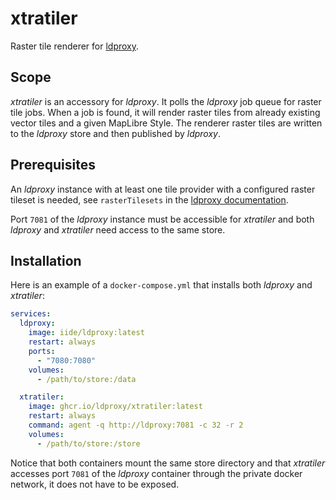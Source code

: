 # xtratiler

Raster tile renderer for [ldproxy](https://github.com/interactive-instruments/ldproxy).

## Scope

_xtratiler_ is an accessory for _ldproxy_. It polls the _ldproxy_ job queue for raster tile jobs. When a job is found, it will render raster tiles from already existing vector tiles and a given MapLibre Style. The renderer raster tiles are written to the _ldproxy_ store and then published by _ldproxy_.

## Prerequisites

An _ldproxy_ instance with at least one tile provider with a configured raster tileset is needed, see `rasterTilesets` in the [ldproxy documentation](https://docs.ldproxy.net/de/providers/tile/10-features.html).

Port `7081` of the _ldproxy_ instance must be accessible for _xtratiler_ and both _ldproxy_ and _xtratiler_ need access to the same store.

## Installation

Here is an example of a `docker-compose.yml` that installs both _ldproxy_ and _xtratiler_:

```yml
services:
  ldproxy:
    image: iide/ldproxy:latest
    restart: always
    ports:
      - "7080:7080"
    volumes:
      - /path/to/store:/data

  xtratiler:
    image: ghcr.io/ldproxy/xtratiler:latest
    restart: always
    command: agent -q http://ldproxy:7081 -c 32 -r 2
    volumes:
      - /path/to/store:/store
```

Notice that both containers mount the same store directory and that _xtratiler_ accesses port `7081` of the _ldproxy_ container through the private docker network, it does not have to be exposed.
